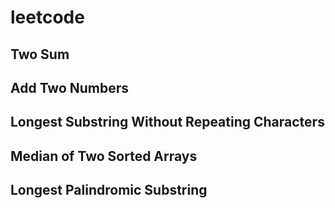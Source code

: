 # leetcode
## Two Sum 
## Add Two Numbers
## Longest Substring Without Repeating Characters 
## Median of Two Sorted Arrays
## Longest Palindromic Substring